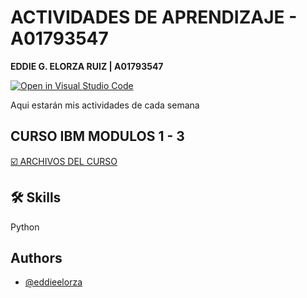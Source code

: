 # ACTIVIDADES DE APRENDIZAJE - A01793547

**EDDIE G. ELORZA RUIZ | A01793547**

 [![Open in Visual Studio Code](https://classroom.github.com/assets/open-in-vscode-c66648af7eb3fe8bc4f294546bfd86ef473780cde1dea487d3c4ff354943c9ae.svg)](https://classroom.github.com/online_ide?assignment_repo_id=8478736&assignment_repo_type=AssignmentRepo)

 Aqui estarán mis actividades de cada semana

 
## CURSO IBM MODULOS 1 - 3


[☑️ ARCHIVOS DEL CURSO](https://github.com/PosgradoMNA/actividades-de-aprendizaje-eddieelorza/tree/main/curso_ibm
)

## 🛠 Skills
Python


## Authors

- [@eddieelorza](https://github.com/eddieelorza)

